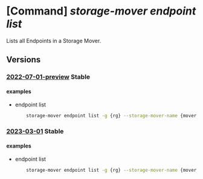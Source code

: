 # [Command] _storage-mover endpoint list_

Lists all Endpoints in a Storage Mover.

## Versions

### [2022-07-01-preview](/Resources/mgmt-plane/L3N1YnNjcmlwdGlvbnMve30vcmVzb3VyY2Vncm91cHMve30vcHJvdmlkZXJzL21pY3Jvc29mdC5zdG9yYWdlbW92ZXIvc3RvcmFnZW1vdmVycy97fS9lbmRwb2ludHM=/2022-07-01-preview.xml) **Stable**

<!-- mgmt-plane /subscriptions/{}/resourcegroups/{}/providers/microsoft.storagemover/storagemovers/{}/endpoints 2022-07-01-preview -->

#### examples

- endpoint list
    ```bash
        storage-mover endpoint list -g {rg} --storage-mover-name {mover_name}
    ```

### [2023-03-01](/Resources/mgmt-plane/L3N1YnNjcmlwdGlvbnMve30vcmVzb3VyY2Vncm91cHMve30vcHJvdmlkZXJzL21pY3Jvc29mdC5zdG9yYWdlbW92ZXIvc3RvcmFnZW1vdmVycy97fS9lbmRwb2ludHM=/2023-03-01.xml) **Stable**

<!-- mgmt-plane /subscriptions/{}/resourcegroups/{}/providers/microsoft.storagemover/storagemovers/{}/endpoints 2023-03-01 -->

#### examples

- endpoint list
    ```bash
        storage-mover endpoint list -g {rg} --storage-mover-name {mover_name}
    ```
